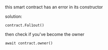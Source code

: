 this smart contract has an error in its constructor

solution:
```
contract.Fal1out()
```

then check if you've become the owner
```
await contract.owner()
```
